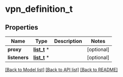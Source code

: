 # vpn_definition_t

## Properties
Name | Type | Description | Notes
------------ | ------------- | ------------- | -------------
**proxy** | [**list_t**](object.md) \* |  | [optional] 
**listeners** | [**list_t**](object.md) \* |  | [optional] 

[[Back to Model list]](../README.md#documentation-for-models) [[Back to API list]](../README.md#documentation-for-api-endpoints) [[Back to README]](../README.md)


